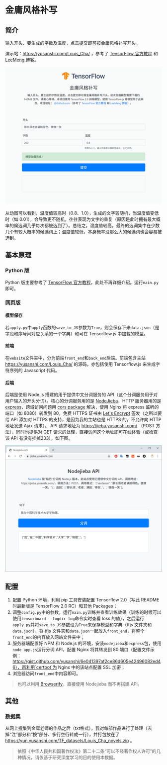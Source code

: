 # 金庸风格补写

## 简介

输入开头、要生成的字数及温度，点击提交即可按金庸风格补写开头。

演示站：https://yusanshi.com/Louis_Cha/ ，参考了 [TensorFlow 官方教程](https://www.tensorflow.org/beta/tutorials/text/text_generation) 和 [LeeMeng 博客](https://leemeng.tw/how-to-generate-interesting-text-with-tensorflow2-and-tensorflow-js.html)。

![1.gif](README.assets/1.gif)

从动图可以看到，温度值较高时（0.8、1.0），生成的文字较随机，当温度值变低时（如 0.01），会导致更不随机，往往表现为文字的重复（原因是此时拥有最大概率的候选词几乎每次都被选到了）。总结之，温度值较高，最终的选词集中在少数几个有较大概率的候选词上；温度值较低，本身概率没那么大的候选词也会容易被选到。

## 基本原理

### Python 版
Python 版主要参考了 [TensorFlow 官方教程](https://www.tensorflow.org/beta/tutorials/text/text_generation)，此处不再详细介绍。运行`main.py`即可。

### 网页版

#### 模型保存

若`apply.py`中`apply`函数的`save_to_JS`参数为`True`，则会保存下来`data.json`（是字段和序号间对应关系的一个字典）和可在 Tensorflow.js 中加载的模型。

#### 前端

在`website`文件夹中，分为前端`front_end`和`back_end`后端。前端包含主站 https://yusanshi.com/Louis_Cha/ 的源码，亦包括使用 Tensorflow.js 来生成字符序列的 Javascript 代码。

#### 后端

后端是使用 Node.js 搭建的用于提供中文分词服务的 API（这个分词服务用于对用户输入的开头分词）。核心的分词服务用的是 [NodeJieba](https://www.npmjs.com/package/nodejieba)，HTTP 服务器用的是 [express](https://www.npmjs.com/package/express)，跨域访问问题用 [cors package](https://www.npmjs.com/package/cors) 解决，使用 Nginx 将 express 监听的端口（如 8080）转发到 80，免费 HTTPS 证书由 [Let's Encrypt](https://letsencrypt.org/) 签发（之所以要给 API 添加对 HTTPS 的支持，是因为我的主站也是 HTTPS 的，不允许向 HTTP 地址发送 Ajax 请求）。 API 请求地址为 https://jieba.yusanshi.com/ （POST 方法），同时也提供对 GET 请求的处理，直接访问这个地址即可在线体验（或检查该 API 有没有挂掉233），如下图。

![image-20191110095839531](README.assets/image-20191110095839531.png)



## 配置

1. 配置 Python 环境，利用 pip 工具安装配置 Tensorflow 2.0（写此 README 时最新版是 TensorFlow 2.0 RC）和其他 Packages；
2. 调整`config.py`中的参数，运行`main.py`训练并查看训练效果（训练的时候可以使用`tensorboard --logdir log`命令实时查看 loss 的值），之后运行`apply.py`并将`save_to_JS`参数设为`True`来保存模型和字典（tfjs 文件夹和`data.json`），将 tfjs 文件夹和`data.json`一起放入`front_end`，将整个`front_end`的内容放入网站文件夹中；
3. 服务器端配置好 NPM 和 Node.js 的环境，安装`nodejieba`和`express`包，使用`node app.js`运行分词 API，配置 Nginx 将其转发到 80 端口（配置文件示例：https://gist.github.com/yusanshi/6e041397af2ce86d605e42496082ed46），再利用`certbot`为 Nginx 中的该站点配置 SSL 加密；
4. 浏览器访问`front_end`中内容即可。

> 也可以利用 [Browserify](http://browserify.org/)，直接使用 Nodejieba 而不再搭建 API。

## 其他

### 数据集

从网上搜集到金庸老师的作品之后（txt格式），我对每部作品进行了处理（去掉“注”部分和“按”部分、多行空行转成一行），并打包放在了 https://yun.yusanshi.com/TF_datasets/Louis_Cha_novels.zip 。

> 依照《中华人民共和国著作权法》第二十二条“可以不经著作权人许可”的几种情况，请仅基于研究深度学习的目的使用本数据。

